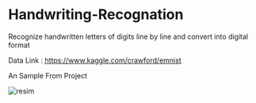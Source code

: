# Handwriting-Recognation
Recognize handwritten letters of digits line by line and convert into digital format

Data Link : https://www.kaggle.com/crawford/emnist

An Sample From Project

![resim](https://user-images.githubusercontent.com/61596145/111374721-7a58bf00-86ae-11eb-9162-5d628a65f0e9.png)

